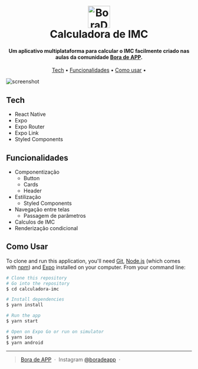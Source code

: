 
<h1 align="center">
  <br>
  <a href="https://boradeapp.com"><img src="https://assets.zyrosite.com/cdn-cgi/image/format=auto,w=144,h=144,fit=crop/Yg2lPq3o5otVG07P/group-4-4-AR0JzwZBGXcevZoy.png" alt="BoraDeAPP" width="60"></a>
  <br>
  Calculadora de IMC
  <br>
</h1>

<h4 align="center">Um aplicativo multiplataforma para calcular o IMC facilmente criado nas aulas da comunidade <a href="https://boradeapp.com" target="_blank">Bora de APP</a>.</h4>

<p align="center">
  <a href="#tech">Tech</a> •
  <a href="#funcionalidades">Funcionalidades</a> •
  <a href="#como-usar">Como usar</a> •
</p>

![screenshot]()

## Tech

* React Native
* Expo
* Expo Router
* Expo Link
* Styled Components

## Funcionalidades

* Componentização
  * Button
  * Cards
  * Header
* Estilização
  * Styled Components
* Navegação entre telas
  * Passagem de parâmetros
* Calculos de IMC
* Renderização condicional

## Como Usar

To clone and run this application, you'll need [Git](https://git-scm.com), [Node.js](https://nodejs.org/en/download/) (which comes with [npm](http://npmjs.com)) and [Expo](https://expo.dev/) installed on your computer. From your command line:

```bash
# Clone this repository
# Go into the repository
$ cd calculadora-imc

# Install dependencies
$ yarn install

# Run the app
$ yarn start

# Open on Expo Go or run on simulator
$ yarn ios
$ yarn android
```

---

> [Bora de APP](https://boradeapp.com) &nbsp;&middot;&nbsp;
> Instagram [@boradeapp](https://www.instagram.com/boradeapp) &nbsp;&middot;&nbsp;
